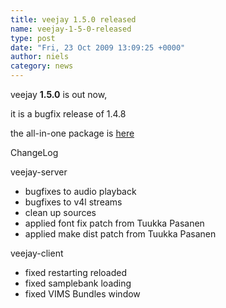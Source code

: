 ```yaml
---
title: veejay 1.5.0 released
name: veejay-1-5-0-released
type: post
date: "Fri, 23 Oct 2009 13:09:25 +0000"
author: niels
category: news
---
```

veejay **1.5.0** is out now,  

it is a bugfix release of 1.4.8  

the all-in-one package is [here](https://sourceforge.net/projects/veejay/files/veejay-1.5-src/veejay-1.5.0.tar.bz2/download)  

ChangeLog  

veejay-server  

- bugfixes to audio playback  
- bugfixes to v4l streams  
- clean up sources  
- applied font fix patch from Tuukka Pasanen  
- applied make dist patch from Tuukka Pasanen  

veejay-client  
- fixed restarting reloaded  
- fixed samplebank loading  
- fixed VIMS Bundles window